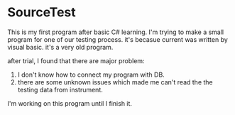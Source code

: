 # SourceTest
This is my first program after basic C# learning. I'm trying to make a small program for one of our testing process. it's becasue current was written by visual basic. it's a very old program.

after trial, I found that there are major problem:

1. I don't know how to connect my program with DB.
2. there are some unknown issues which made me can't read the the testing data from instrument.

I'm working on this program until I finish it.
